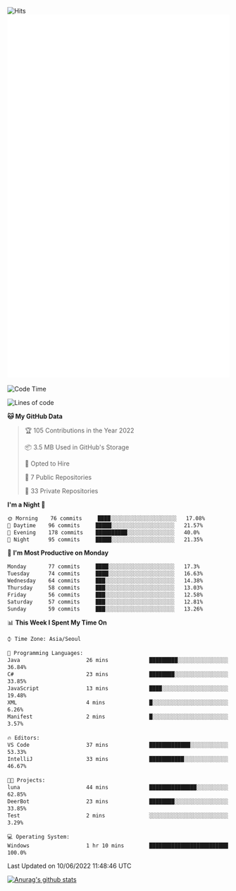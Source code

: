 ![Hits](https://hits.seeyoufarm.com/api/count/incr/badge.svg?url=https%3A%2F%2Fgithub.com%2Fkokose1234&count_bg=%2379C83D&title_bg=%23555555&icon=apple.svg&icon_color=%23E7E7E7&title=hits&edge_flat=false)
<br/>
![Metrics](https://github.com/kokose1234/kokose1234/blob/main/github-metrics.svg)

<!--START_SECTION:waka-->
![Code Time](http://img.shields.io/badge/Code%20Time-648%20hrs%2043%20mins-blue)

![Lines of code](https://img.shields.io/badge/From%20Hello%20World%20I%27ve%20Written-2%20Million%20lines%20of%20code-blue)

**🐱 My GitHub Data** 

> 🏆 105 Contributions in the Year 2022
 > 
> 📦 3.5 MB Used in GitHub's Storage 
 > 
> 💼 Opted to Hire
 > 
> 📜 7 Public Repositories 
 > 
> 🔑 33 Private Repositories  
 > 
**I'm a Night 🦉** 

```text
🌞 Morning    76 commits     ████░░░░░░░░░░░░░░░░░░░░░   17.08% 
🌆 Daytime    96 commits     █████░░░░░░░░░░░░░░░░░░░░   21.57% 
🌃 Evening    178 commits    ██████████░░░░░░░░░░░░░░░   40.0% 
🌙 Night      95 commits     █████░░░░░░░░░░░░░░░░░░░░   21.35%

```
📅 **I'm Most Productive on Monday** 

```text
Monday       77 commits     ████░░░░░░░░░░░░░░░░░░░░░   17.3% 
Tuesday      74 commits     ████░░░░░░░░░░░░░░░░░░░░░   16.63% 
Wednesday    64 commits     ███░░░░░░░░░░░░░░░░░░░░░░   14.38% 
Thursday     58 commits     ███░░░░░░░░░░░░░░░░░░░░░░   13.03% 
Friday       56 commits     ███░░░░░░░░░░░░░░░░░░░░░░   12.58% 
Saturday     57 commits     ███░░░░░░░░░░░░░░░░░░░░░░   12.81% 
Sunday       59 commits     ███░░░░░░░░░░░░░░░░░░░░░░   13.26%

```


📊 **This Week I Spent My Time On** 

```text
⌚︎ Time Zone: Asia/Seoul

💬 Programming Languages: 
Java                     26 mins             █████████░░░░░░░░░░░░░░░░   36.84% 
C#                       23 mins             ████████░░░░░░░░░░░░░░░░░   33.85% 
JavaScript               13 mins             ████░░░░░░░░░░░░░░░░░░░░░   19.48% 
XML                      4 mins              █░░░░░░░░░░░░░░░░░░░░░░░░   6.26% 
Manifest                 2 mins              █░░░░░░░░░░░░░░░░░░░░░░░░   3.57%

🔥 Editors: 
VS Code                  37 mins             █████████████░░░░░░░░░░░░   53.33% 
IntelliJ                 33 mins             ███████████░░░░░░░░░░░░░░   46.67%

🐱‍💻 Projects: 
luna                     44 mins             ███████████████░░░░░░░░░░   62.85% 
DeerBot                  23 mins             ████████░░░░░░░░░░░░░░░░░   33.85% 
Test                     2 mins              ░░░░░░░░░░░░░░░░░░░░░░░░░   3.29%

💻 Operating System: 
Windows                  1 hr 10 mins        █████████████████████████   100.0%

```


 Last Updated on 10/06/2022 11:48:46 UTC
<!--END_SECTION:waka-->

[![Anurag's github stats](https://github-readme-stats.vercel.app/api?username=kokose1234&theme=dracula)](https://github.com/anuraghazra/github-readme-stats)



	
